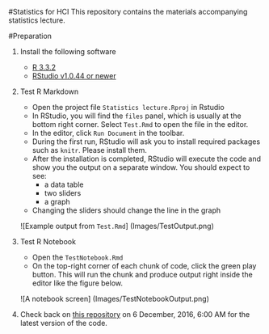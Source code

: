 #Statistics for HCI
This repository contains the materials accompanying statistics lecture.

#Preparation
1. Install the following software
   * [R 3.3.2](https://stat.ethz.ch/CRAN/)
   * [RStudio v1.0.44 or newer](https://www.rstudio.com/products/rstudio/download3/)

2. Test R Markdown
   * Open the project file `Statistics lecture.Rproj` in Rstudio
   * In RStudio, you will find the `files` panel, which is usually at the bottom right corner. Select `Test.Rmd` to open the file in the editor.
   * In the editor, click `Run Document` in the toolbar.
   * During the first run, RStudio will ask you to install required packages such as `knitr`. Please install them.
   * After the installation is completed, RStudio will execute the code and show you the output on a separate window. You should expect to see:
      - a data table
      - two sliders
      - a graph
   * Changing the sliders should change the line in the graph

   ![Example output from `Test.Rmd`]
   (Images/TestOutput.png)

3. Test R Notebook
   * Open the `TestNotebook.Rmd`
   * On the top-right corner of each chunk of code, click the green play button. This will run the chunk and produce output right inside the editor like the figure below.

   ![A notebook screen]
   (Images/TestNotebookOutput.png)

4. Check back on [this repository](https://github.com/chatchavan/StatisticsLecture) on 6 December, 2016, 6:00 AM for the latest version of the code.
